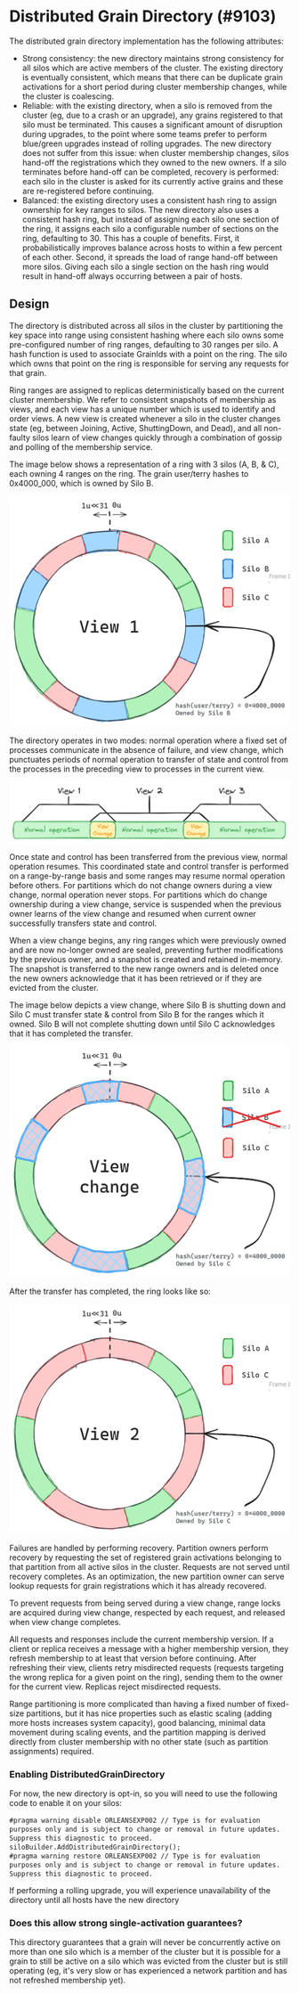 # Distributed Grain Directory (#9103)

The distributed grain directory implementation has the following attributes:

- Strong consistency: the new directory maintains strong consistency for all silos which are active members of the cluster. The existing directory is eventually consistent, which means that there can be duplicate grain activations for a short period during cluster membership changes, while the cluster is coalescing.
- Reliable: with the existing directory, when a silo is removed from the cluster (eg, due to a crash or an upgrade), any grains registered to that silo must be terminated. This causes a significant amount of disruption during upgrades, to the point where some teams prefer to perform blue/green upgrades instead of rolling upgrades. The new directory does not suffer from this issue: when cluster membership changes, silos hand-off the registrations which they owned to the new owners. If a silo terminates before hand-off can be completed, recovery is performed: each silo in the cluster is asked for its currently active grains and these are re-registered before continuing.
- Balanced: the existing directory uses a consistent hash ring to assign ownership for key ranges to silos. The new directory also uses a consistent hash ring, but instead of assigning each silo one section of the ring, it assigns each silo a configurable number of sections on the ring, defaulting to 30. This has a couple of benefits. First, it probabilistically improves balance across hosts to within a few percent of each other. Second, it spreads the load of range hand-off between more silos. Giving each silo a single section on the hash ring would result in hand-off always occurring between a pair of hosts.

## Design

The directory is distributed across all silos in the cluster by partitioning the key space into range using consistent hashing where each silo owns some pre-configured number of ring ranges, defaulting to 30 ranges per silo. A hash function is used to associate GrainIds with a point on the ring. The silo which owns that point on the ring is responsible for serving any requests for that grain.

Ring ranges are assigned to replicas deterministically based on the current cluster membership. We refer to consistent snapshots of membership as views, and each view has a unique number which is used to identify and order views. A new view is created whenever a silo in the cluster changes state (eg, between Joining, Active, ShuttingDown, and Dead), and all non-faulty silos learn of view changes quickly through a combination of gossip and polling of the membership service.

The image below shows a representation of a ring with 3 silos (A, B, & C), each owning 4 ranges on the ring. The grain user/terry hashes to 0x4000_000, which is owned by Silo B.

![alt directory-coordination-1](assets\directory-coordination-1.png)

The directory operates in two modes: normal operation where a fixed set of processes communicate in the absence of failure, and view change, which punctuates periods of normal operation to transfer of state and control from the processes in the preceding view to processes in the current view.

![alt directory-coordination-1](assets\directory-coordination-2.png)

Once state and control has been transferred from the previous view, normal operation resumes. This coordinated state and control transfer is performed on a range-by-range basis and some ranges may resume normal operation before others. For partitions which do not change owners during a view change, normal operation never stops. For partitions which do change ownership during a view change, service is suspended when the previous owner learns of the view change and resumed when current owner successfully transfers state and control.

When a view change begins, any ring ranges which were previously owned and are now no-longer owned are sealed, preventing further modifications by the previous owner, and a snapshot is created and retained in-memory. The snapshot is transferred to the new range owners and is deleted once the new owners acknowledge that it has been retrieved or if they are evicted from the cluster.

The image below depicts a view change, where Silo B is shutting down and Silo C must transfer state & control from Silo B for the ranges which it owned. Silo B will not complete shutting down until Silo C acknowledges that it has completed the transfer.

![alt directory-coordination-1](assets\directory-coordination-3.png)

After the transfer has completed, the ring looks like so:

![alt directory-coordination-1](assets\directory-coordination-4.png)

Failures are handled by performing recovery. Partition owners perform recovery by requesting the set of registered grain activations belonging to that partition from all active silos in the cluster. Requests are not served until recovery completes. As an optimization, the new partition owner can serve lookup requests for grain registrations which it has already recovered.

To prevent requests from being served during a view change, range locks are acquired during view change, respected by each request, and released when view change completes.

All requests and responses include the current membership version. If a client or replica receives a message with a higher membership version, they refresh membership to at least that version before continuing. After refreshing their view, clients retry misdirected requests (requests targeting the wrong replica for a given point on the ring), sending them to the owner for the current view. Replicas reject misdirected requests.

Range partitioning is more complicated than having a fixed number of fixed-size partitions, but it has nice properties such as elastic scaling (adding more hosts increases system capacity), good balancing, minimal data movement during scaling events, and the partition mapping is derived directly from cluster membership with no other state (such as partition assignments) required.

### Enabling DistributedGrainDirectory

For now, the new directory is opt-in, so you will need to use the following code to enable it on your silos:

```CSharp
#pragma warning disable ORLEANSEXP002 // Type is for evaluation purposes only and is subject to change or removal in future updates. Suppress this diagnostic to proceed.
siloBuilder.AddDistributedGrainDirectory();
#pragma warning restore ORLEANSEXP002 // Type is for evaluation purposes only and is subject to change or removal in future updates. Suppress this diagnostic to proceed.
```

If performing a rolling upgrade, you will experience unavailability of the directory until all hosts have the new directory

### Does this allow strong single-activation guarantees?

This directory guarantees that a grain will never be concurrently active on more than one silo which is a member of the cluster but it is possible for a grain to still be active on a silo which was evicted from the cluster but is still operating (eg, it's very slow or has experienced a network partition and has not refreshed membership yet). 

